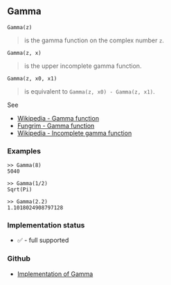 ## Gamma

```
Gamma(z) 
```

> is the gamma function on the complex number `z`.

```
Gamma(z, x) 
```

> is the upper incomplete gamma function.
 
```
Gamma(z, x0, x1) 
```

> is equivalent to `Gamma(z, x0) - Gamma(z, x1)`. 
      
See
* [Wikipedia - Gamma function](https://en.wikipedia.org/wiki/Gamma_function) 
* [Fungrim - Gamma function](http://fungrim.org/topic/Gamma_function/)
* [Wikipedia - Incomplete gamma function](https://en.wikipedia.org/wiki/Incomplete_gamma_function)

### Examples

```
>> Gamma(8)
5040

>> Gamma(1/2)
Sqrt(Pi)

>> Gamma(2.2)
1.1018024908797128
```

### Implementation status

* &#x2705; - full supported

### Github

* [Implementation of Gamma](https://github.com/axkr/symja_android_library/blob/master/symja_android_library/matheclipse-core/src/main/java/org/matheclipse/core/builtin/Arithmetic.java#L1543) 
